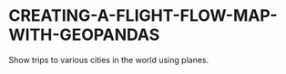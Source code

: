 # CREATING-A-FLIGHT-FLOW-MAP-WITH-GEOPANDAS
Show trips to various cities in the world using planes.
